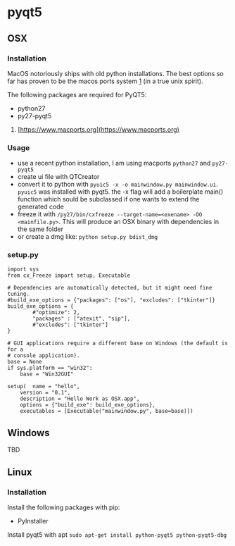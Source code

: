 # pyqt5

## OSX

### Installation
MacOS notoriously ships with old python installations. The best options so far has proven to be the macos ports system [1](https://www.macports.org) (in a true unix spirit). 

The following packages are required for PyQT5:

- python27
- py27-pyqt5

1) [https://www.macports.org](https://www.macports.org)

### Usage
- use a recent python installation, I am using macports `python27` and `py27-pyqt5`
- create ui file with QTCreator
- convert it to python with `pyuic5 -x -o mainwindow.py mainwindow.ui`. `pyuic5` was installed with pyqt5. the -x flag will add a boilerplate main() function which sould be subclassed if one wants to extend the generated code
- freeze it with `/py27/bin/cxfreeze --target-name=<exename> -OO <mainfile.py>`. This will produce an OSX binary with dependencies in the same folder
- or create a dmg like: `python setup.py bdist_dmg`

### setup.py

	import sys
	from cx_Freeze import setup, Executable
	
	# Dependencies are automatically detected, but it might need fine tuning.
	#build_exe_options = {"packages": ["os"], "excludes": ["tkinter"]}
	build_exe_options = {
	        #"optimize": 2,
	        "packages" : ["atexit", "sip"],
	        #"excludes": ["tkinter"]
	}
	
	# GUI applications require a different base on Windows (the default is for a
	# console application).
	base = None
	if sys.platform == "win32":
	    base = "Win32GUI"
	
	setup(  name = "hello",
        version = "0.1",
        description = "Hello Work as OSX.app",
        options = {"build_exe": build_exe_options},
        executables = [Executable("mainwindow.py", base=base)])

## Windows
TBD

## Linux

### Installation

Install the following packages with pip:
- PyInstaller

Install pyqt5 with apt
`sudo apt-get install python-pyqt5 python-pyqt5-dbg`

